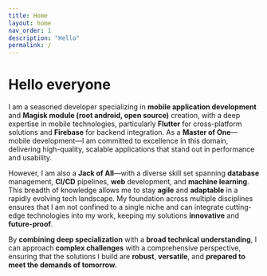 ```yaml
---
title: Home
layout: home
nav_order: 1
description: "Hello"
permalink: /
---
```


# Hello everyone

I am a seasoned developer specializing in **mobile application development** and **Magisk module (root android, open source)** creation, with a deep expertise in mobile technologies, particularly **Flutter** for cross-platform solutions and **Firebase** for backend integration. As a **Master of One**—mobile development—I am committed to excellence in this domain, delivering high-quality, scalable applications that stand out in performance and usability.

However, I am also a **Jack of All**—with a diverse skill set spanning **database** management, **CI/CD** pipelines, **web** development, and **machine learning**. This breadth of knowledge allows me to stay **agile** and **adaptable** in a rapidly evolving tech landscape. My foundation across multiple disciplines ensures that I am not confined to a single niche and can integrate cutting-edge technologies into my work, keeping my solutions **innovative** and **future-proof**.

By **combining deep specialization** with a **broad technical understanding**, I can approach **complex challenges** with a comprehensive perspective, ensuring that the solutions I build are **robust**, **versatile**, and **prepared to meet the demands of tomorrow.**
